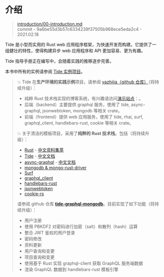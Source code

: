# 介绍

> [introduction/00-introduction.md](https://github.com/http-rs/tide-book/blob/main/src/introduction/00-introduction.md)
> <br />
> commit - 9a6be55d3b57c6334239f37505b968ece5eda2c4 - 2021.02.18

Tide 是小型而实用的 Rust web 应用程序框架，为快速开发而构建。它提供了一组健壮的特性，使得构建异步 web 应用程序和 API 更加容易、更为有趣。

Tide 指导手册正在编写中，会随着实践的推移逐步完善。

本书中所有的实例请参阅 [Tide 实例项目](https://github.com/http-rs/tide-book/tree/main/examples)。

> 💥 Tide 在**生产环境的实践示例**项目，请参阅 [yazhijia（github 仓库）](https://github.com/zzy/yazhijia)（将持续升级）：
> - 纯粹 Rust 技术栈实现的博客系统，有兴趣请访问[演示站点](https://blog.budshome.com)：。
> - 后端（backend）主要提供 graphql 服务，使用了 tide, async-graphql, jsonwebtoken, mongodb 等相关 crate。
> - 前端（frontend）提供 web 应用服务，使用了 tide, rhai, surf, graphql_client, handlebars-rust, cookie 等相关 crate。
> 
> 💥 关于清洁的模板项目，采用了**纯粹的 Rust 技术栈**。包括（将持续升级）：
> - [Rust](https://www.rust-lang.org) - [中文资料集萃](https://budshome.com)
> - [Tide](https://crates.io/crates/tide) - [中文文档](https://tide.budshome.com)
> - [async-graphql](https://crates.io/crates/async-graphql) - [中文文档](https://async-graphql.budshome.com)
> - [mongodb & mongo-rust-driver](https://crates.io/crates/mongodb)
> - [Surf](https://crates.io/crates/surf)
> - [graphql_client](https://crates.io/crates/graphql_client)
> - [handlebars-rust](https://crates.io/crates/handlebars)
> - [jsonwebtoken](https://crates.io/crates/jsonwebtoken)
> - [cookie-rs](https://crates.io/crates/cookie)
>
> 请参阅 github 仓库 <a href="https://github.com/zzy/tide-graphql-mongodb" target="_blank">**tide-graphql-mongodb**</a>。目前实现了如下功能（将持续升级）：
> - 用户注册
> - 使用 PBKDF2 对密码进行加密（salt）和散列（hash）运算
> - 整合 JWT 鉴权的用户登录
> - 密码修改
> - 资料更新
> - 用户查询和变更
> - 项目查询和变更
> - 使用基于 Rust 实现 graphql-client 获取 GraphQL 服务端数据
> - 渲染 GraphQL 数据到 handlebars-rust 模板引擎
